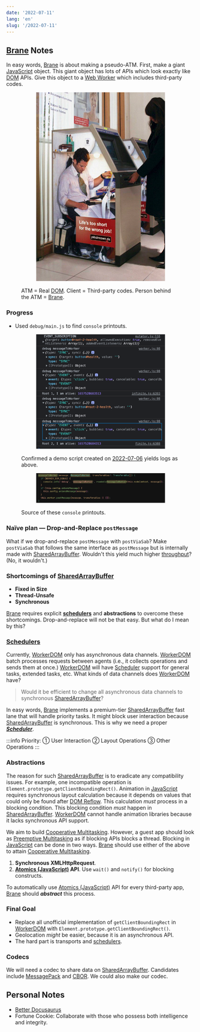 ```yaml
---
date: '2022-07-11'
lang: 'en'
slug: '/2022-07-11'
---
```


## [Brane](./../.././docs/pages/Brane.md) Notes

In easy words, [Brane](./../.././docs/pages/Brane.md) is about making a pseudo-ATM.
First, make a giant [JavaScript](./../.././docs/pages/JavaScript.md) object.
This giant object has lots of APIs which look exactly like [DOM](./../.././docs/pages/DOM.md) APIs.
Give this object to a [Web Worker](./../.././docs/pages/Web%20Worker.md) which includes third-party codes.

<figure>


<figure>

![AB57BB.png](./../.././docs/assets/AB57BB.png)


</figure>

<figcaption>

ATM = Real [DOM](./../.././docs/pages/DOM.md).
Client = Third-party codes.
Person behind the ATM = [Brane](./../.././docs/pages/Brane.md).

</figcaption>
</figure>

### Progress

- Used `debug/main.js` to find `console` printouts.

<figure>


<figure>

![CFB4E5.png](./../.././docs/assets/CFB4E5.png)


</figure>

<figcaption>

Confirmed a demo script created on [2022-07-06](./../.././docs/journals/2022-07-06.md) yields logs as above.

</figcaption>
</figure>

<figure>


<figure>

![EFE641.png](./../.././docs/assets/EFE641.png)


</figure>

<figcaption>

Source of these `console` printouts.

</figcaption>
</figure>

### Naïve plan — Drop-and-Replace `postMessage`

What if we drop-and-replace `postMessage` with `postViaSab`?
Make `postViaSab` that follows the same interface as `postMessage` but is internally made with [SharedArrayBuffer](./../.././docs/pages/SharedArrayBuffer.md).
Wouldn't this yield much higher [throughput](./../.././docs/pages/Throughput.md)? (No, it wouldn't.)

### Shortcomings of [SharedArrayBuffer](./../.././docs/pages/SharedArrayBuffer.md)

- **Fixed in Size**
- **Thread-Unsafe**
- **Synchronous**

[Brane](./../.././docs/pages/Brane.md) requires explicit **[schedulers](./../.././docs/pages/Scheduler.md)** and **abstractions** to overcome these shortcomings.
Drop-and-replace will not be that easy.
But what do I mean by this?

### [Schedulers](./../.././docs/pages/Scheduler.md)

Currently, [WorkerDOM](./../.././docs/pages/WorkerDOM.md) only has asynchronous data channels.
[WorkerDOM](./../.././docs/pages/WorkerDOM.md) batch processes requests between agents (i.e., it collects operations and sends them at once.)
[WorkerDOM](./../.././docs/pages/WorkerDOM.md) will have [Scheduler](./../.././docs/pages/Scheduler.md) support for general tasks, extended tasks, etc.
What kinds of data channels does [WorkerDOM](./../.././docs/pages/WorkerDOM.md) have?

> Would it be efficient to change all asynchronous data channels to synchronous [SharedArrayBuffer](./../.././docs/pages/SharedArrayBuffer.md)?

In easy words, [Brane](./../.././docs/pages/Brane.md) implements a premium-tier [SharedArrayBuffer](./../.././docs/pages/SharedArrayBuffer.md) fast lane that will handle priority tasks.
It might block user interaction because [SharedArrayBuffer](./../.././docs/pages/SharedArrayBuffer.md) is synchronous. This is why we need a proper **_[Scheduler](./../.././docs/pages/Scheduler.md)_**.

:::info
Priority: ① User Interaction ② Layout Operations ③ Other Operations
:::

### Abstractions

The reason for such [SharedArrayBuffer](./../.././docs/pages/SharedArrayBuffer.md) is to eradicate any compatibility issues.
For example, one incompatible operation is `Element.prototype.getClientBoundingRect()`.
Animation in [JavaScript](./../.././docs/pages/JavaScript.md) requires synchronous layout calculation because it depends on values that could only be found after [DOM Reflow](./../.././docs/pages/DOM%20Reflow.md).
This calculation _must_ process in a blocking condition.
This blocking condition _must_ happen in [SharedArrayBuffer](./../.././docs/pages/SharedArrayBuffer.md).
[WorkerDOM](./../.././docs/pages/WorkerDOM.md) cannot handle animation libraries because it lacks synchronous API support.

We aim to build [Cooperative Multitasking](./../.././docs/pages/Cooperative%20Multitasking.md).
However, a guest app should look as [Preemptive Multitasking](./../.././docs/pages/Preemptive%20Multitasking.md) as if blocking APIs blocks a thread.
Blocking in [JavaScript](./../.././docs/pages/JavaScript.md) can be done in two ways.
[Brane](./../.././docs/pages/Brane.md) should use either of the above to attain [Cooperative Multitasking](./../.././docs/pages/Cooperative%20Multitasking.md).

1. **Synchronous XMLHttpRequest**.
2. **[Atomics (JavaScript)](./../.././docs/pages/Atomics%20%28JavaScript%29.md) API**. Use `wait()` and `notify()` for blocking constructs.

To automatically use [Atomics (JavaScript)](./../.././docs/pages/Atomics%20%28JavaScript%29.md) API for every third-party app, [Brane](./../.././docs/pages/Brane.md) should **_abstract_** this process.

### Final Goal

- Replace all unofficial implementation of `getClientBoundingRect` in [WorkerDOM](./../.././docs/pages/WorkerDOM.md) with `Element.prototype.getClientBoundingRect()`.
- Geolocation _might_ be easier, because it is an asynchronous API.
- The hard part is transports and [schedulers](./../.././docs/pages/Scheduler.md).

### Codecs

We will need a codec to share data on [SharedArrayBuffer](./../.././docs/pages/SharedArrayBuffer.md).
Candidates include [MessagePack](./../.././docs/pages/MessagePack.md) and [CBOR](./../.././docs/pages/CBOR.md).
We could also make our codec.

## Personal Notes

- [Better Docusaurus](./../.././docs/pages/Better%20Docusaurus.md)
- Fortune Cookie: Collaborate with those who possess both intelligence and integrity.

<head>
  <html lang="en-US"/>
</head>
